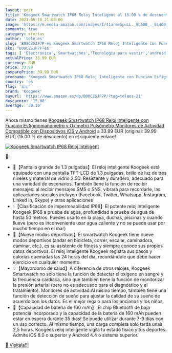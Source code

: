 ```yaml
---
layout: post
title: 'Koogeek Smartwatch IP68 Reloj Inteligent al 15.00 % de descuento'
date: 2021-05-18 21:08:00
image: 'https://m.media-amazon.com/images/I/41armeSpuLL._SL500_._SL400_.jpg'
comments: true
category: ofertas
author: 'tole.es'
slug: 'B08CZSJF7P-es Koogeek Smartwatch IP68 Reloj Inteligente con Función...'
sku: 'B08CZSJF7P-es'
tags: [ 'Electrónica','Smartwatches','Tecnología para vestir','android','koogeek', ]
actualPrice: 33.99 EUR
currency: EUR
price: 33.99
comparePrice: 39.99 EUR
prodname: 'Koogeek Smartwatch IP68 Reloj Inteligente con Función Esfigmomanómetro y Oxímetro Pulsómetro Monitores de Actividad Compatible con Dispositivos iOS y Android'
country: 'es'
flag: '🇪🇸'
brand: 'Koogeek'
buyurl: 'https://www.amazon.es/dp/B08CZSJF7P/?tag=tolees-21'
descuento: '15.00'
average: '38.19'
---
```


Ahora mismo tienes [Koogeek Smartwatch IP68 Reloj Inteligente con Función Esfigmomanómetro y Oxímetro Pulsómetro Monitores de Actividad Compatible con Dispositivos iOS y Android](https://www.amazon.es/dp/B08CZSJF7P/?tag=tolees-21) a 33.99 EUR (original: 39.99 EUR) (15.00 %  de descuento) en el siguiente enlace!

[![Koogeek Smartwatch IP68 Reloj Inteligent](https://m.media-amazon.com/images/I/41armeSpuLL._SL500_._SL400_.jpg)](https://www.amazon.es/dp/B08CZSJF7P/?tag=tolees-21)

🔎:

- 📌【Pantalla grande de 1.3 pulgadas】El reloj inteligente Koogeek está equipado con una pantalla TFT-LCD de 1.3 pulgadas, brillo de luz de tres niveles y material de vidrio 2.5D. Resistente y duradero, adecuado para una variedad de escenarios. También tiene la función de recibir mensajes: al recibir mensajes SMS o SNS, vibrará para recordarle, las aplicaciones sociales incluyen (Facebook, Twitter, Whatsapp, Instagram, Linked In, Skype) y otras aplicaciones
- 💧【Clasificación de impermeabilidad IP68】El potente reloj inteligente Koogeek IP68 a prueba de agua, profundidad a prueba de agua de hasta 50 metros. Puedes usarlo en la playa, duchas, piscinas y cuando llueve (pero es inconveniente usar agua caliente y no se puede usar por mucho tiempo en el mar)
- 💪【Nueve modos deportivos】El smartwatch Koogeek tiene nueve modos deportivos (andar en bicicleta, correr, escalar, caminadora, caminar, etc.), es su asistente de fitness y siempre conoce sus propios datos deportivos. El reloj inteligente Koogeek registra sus pasos y calorías quemadas las 24 horas del día, recordándole que debe hacer ejercicio en cualquier momento.
- 💡【Mayordomo de salud】A diferencia de otros relojes, Koogeek Smartwatch no solo tiene la función de detectar el oxígeno en sangre y la frecuencia cardíaca, sino que también tiene la función de monitorizar la presión arterial (pero no es adecuado para el diagnóstico y el tratamiento). Monitores de actividad.Al mismo tiempo, también tiene una función de detección de sueño para ajustar la calidad de su sueño de acuerdo con los datos. Es el mejor regalo para los ancianos y los niños.
- 🔋【Capacidad de batería de 160 mAh】¡El chip Bluetooth de baja potencia incorporado y la capacidad de la batería de 160 mAh pueden estar en espera durante 35 días! Se puede utilizar durante 7-9 días con un uso correcto. Al mismo tiempo, una carga completa solo tarda unas 2,5 horas. Koogeek reloj inteligente vigila tu estado físico y tus deportes. Admite iOS 8.0 o superior y Android 4.4 o sistema superior.

[🛒 Visítala!!!](https://www.amazon.es/dp/B08CZSJF7P/?tag=tolees-21)
